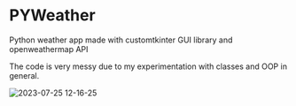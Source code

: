 # PYWeather
Python weather app made with customtkinter GUI library and openweathermap API

The code is very messy due to my experimentation with classes and OOP in general.

![2023-07-25 12-16-25](https://github.com/1Budo4/PYWeather/assets/99597186/9b28ed75-16c8-4041-b8d7-3236f09ebf3c)
